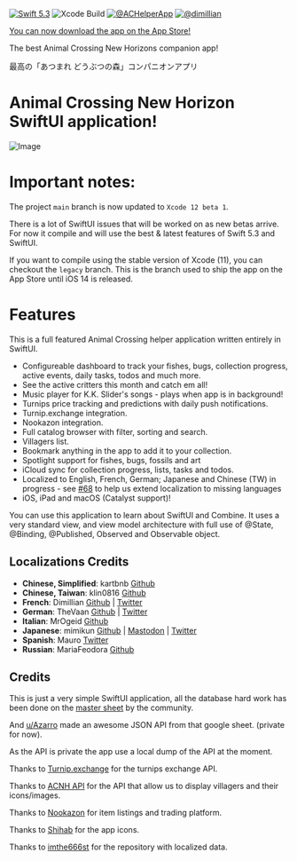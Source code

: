 [![Swift 5.3](https://img.shields.io/badge/swift-5.3-ED523F.svg?style=flat)](https://swift.org/download/)
![Xcode Build](https://github.com/Dimillian/ACHNBrowserUI/workflows/Xcode%20build/badge.svg?branch=master)
[![@ACHelperApp](https://img.shields.io/badge/contact-@ACHelperApp-5AA9E7.svg?style=flat)](https://twitter.com/achelperapp)
[![@dimillian](https://img.shields.io/badge/contact-@dimillian-5AA9E7.svg?style=flat)](https://twitter.com/dimillian)

[You can now download the app on the App Store!](https://apps.apple.com/us/app/ac-helper/id1508764244?ls=1)

The best Animal Crossing New Horizons companion app! 

最高の「あつまれ どうぶつの森」コンパニオンアプリ

# Animal Crossing New Horizon SwiftUI application!

![Image](images/promo3.png?)

# Important notes:
The project `main` branch is now updated to `Xcode 12 beta 1`. 

There is a lot of SwiftUI issues that will be worked on as new betas arrive. For now it compile and will use the best & latest features of Swift 5.3 and SwiftUI.

If you want to compile using the stable version of Xcode (11), you can checkout the `legacy` branch. This is the branch used to ship the app on the App Store until iOS 14 is released.

# Features
This is a full featured Animal Crossing helper application written entirely in SwiftUI.

* Configureable dashboard to track your fishes, bugs, collection progress, active events, daily tasks, todos and much more.
* See the active critters this month and catch em all! 
* Music player for K.K. Slider's songs - plays when app is in background!
* Turnips price tracking and predictions with daily push notifications. 
* Turnip.exchange integration.
* Nookazon integration. 
* Full catalog browser with filter, sorting and search.
* Villagers list.
* Bookmark anything in the app to add it to your collection.
* Spotlight support for fishes, bugs, fossils and art
* iCloud sync for collection progress, lists, tasks and todos.
* Localized to English, French, German; Japanese and Chinese (TW) in progress - see [#68](https://github.com/Dimillian/ACHNBrowserUI/issues/68) to help us extend localization to missing languages
* iOS, iPad and macOS (Catalyst support)!

You can use this application to learn about SwiftUI and Combine. It uses a very standard view, and view model architecture with full use of @State, @Binding, @Published, Observed and Observable object. 

## Localizations Credits

* **Chinese, Simplified**: kartbnb [Github](https://github.com/kartbnb)
* **Chinese, Taiwan**: klin0816 [Github](https://github.com/klin0816)
* **French**: Dimillian [Github](https://github.com/Dimillian) | [Twitter](https://twitter.com/Dimillian) 
* **German**: TheVaan [Github](https://github.com/TheVaan) | [Twitter](https://twitter.com/TheVaan)
* **Italian**: MrOgeid [Github](https://github.com/MrOgeid)
* **Japanese**: mimikun [Github](https://github.com/mimikun) | [Mastodon](https://mstdn.mimikun.jp/@mimikun) | [Twitter](https://twitter.com/mimikun_Dev)
* **Spanish**: Mauro [Twitter](https://twitter.com/mauroocb_)
* **Russian**: MariaFeodora [Github](https://github.com/MariaFeodora)

## Credits

This is just a very simple SwiftUI application, all the database hard work has been done on the [master sheet](https://docs.google.com/spreadsheets/d/1Hxrdp7oxtK-J5x9u1-rzChUpLtkv3t0_kNGdS6dtyWI/edit#gid=2031086626) by the community. 

And [u/Azarro](https://www.reddit.com/user/Azarro/) made an awesome JSON API from that google sheet. (private for now).

As the API is private the app use a local dump of the API at the moment. 

Thanks to [Turnip.exchange](https://turnip.exchange/) for the turnips exchange API.

Thanks to [ACNH API](http://acnhapi.com/) for the API that allow us to display villagers and their icons/images.

Thanks to [Nookazon](https://nookazon.com/) for item listings and trading platform. 

Thanks to [Shihab](https://twitter.com/JPEGuin) for the app icons.

Thanks to [imthe666st](https://github.com/imthe666st/ACNH) for the repository with localized data.
